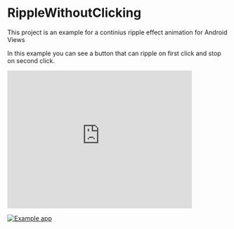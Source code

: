 # RippleWithoutClicking
This project is an example for a continius ripple effect animation for Android Views

In this example you can see a button that can ripple on first click and stop on second click.

<embed width="420" height="315" src="https://www.youtube.com/watch?v=Pw-gEBVBwoo&feature=youtu.be">

<a href="https://www.youtube.com/watch?v=Pw-gEBVBwoo&feature=youtu.be" rel="nofollow"><img src="https://i9.ytimg.com/vi/Pw-gEBVBwoo/1.jpg?sqp=COzGsNUF&rs=AOn4CLAGse8_vU2lGgOzmEHwPdD8-BUjwg&time=1521230773647" alt="Example app" style="max-width:100%;"></a>
